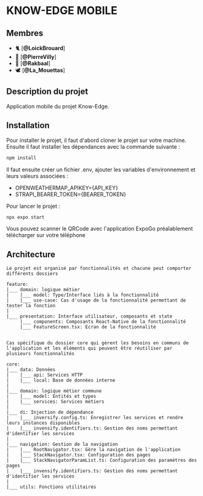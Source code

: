 # KNOW-EDGE MOBILE

## Membres

- 🐈 [**@LoickBrouard**]
- 🦞 [**@PierreVilly**]
- 🦖 [**@Rakbaal**]
- 🕊️ [**@La_Mouettas**]

## Description du projet

Application mobile du projet Know-Edge.

## Installation
Pour installer le projet, il faut d'abord cloner le projet sur votre machine. Ensuite il faut installer les dépendances avec la commande suivante : 
```bash
npm install
```

Il faut ensuite créer un fichier .env, ajouter les variables d'environnement et leurs valeurs associées : 

  - OPENWEATHERMAP_APIKEY={API_KEY}
  - STRAPI_BEARER_TOKEN={BEARER_TOKEN}

Pour lancer le projet : 
```bash
npx expo start
```

Vous pouvez scanner le QRCode avec l'application ExpoGo préalablement télécharger sur votre téléphone

## Architecture

    Le projet est organisé par fonctionnalités et chacune peut comporter différents dossiers

    feature: 
    |___ domain: logique métier
    |    |___ model: Type/Interface liés à la fonctionnalité
    |    |___ use-case: Cas d'usage de la fonctionnalité permettant de tester la fonction
    |
    |___ presentation: Interface utilisateur, composants et state
         |___ components: Composants React-Native de la fonctionnalité
         |___ FeatureScreen.tsx: Ecran de la fonctionnalité


    Cas spécifique du dossier core qui gèrent les besoins en communs de l'application et les éléments qui peuvent être réutiliser par plusieurs fonctionnalités

    core:
    |___ data: Données
    |    |___ api: Services HTTP
    |    |___ local: Base de données interne
    |
    |___ domain: logique métier commune
    |    |___ model: Entités et types
    |    |___ services: Services métiers
    |
    |___ di: Injection de dépendance
    |    |___ inversify.config.ts: Enregistrer les services et rendre leurs instances disponibles
    |    |___ invensify.identifiers.ts: Gestion des noms permettant d'identifier les services
    |
    |___ navigation: Gestion de la navigation
    |    |___ RootNavigator.tsx: Gère la navigation de l'application
    |    |___ StackNavigator.tsx: Configuration des pages
    |    |___ StackNavigatorParamList.ts: Configuration des paramètres des pages
    |    |___ invensify.identifiers.ts: Gestion des noms permettant d'identifier les services
    |
    |___ utils: Fonctions utilitaires